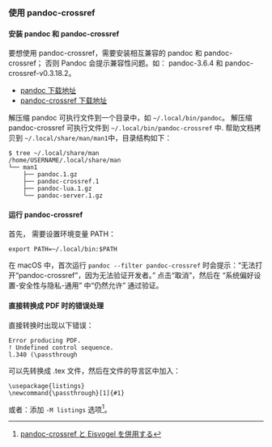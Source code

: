 ### 使用 pandoc-crossref

#### 安装 pandoc 和 pandoc-crossref

要想使用 pandoc-crossref，需要安装相互兼容的 pandoc 和 pandoc-crossref；
否则 Pandoc 会提示兼容性问题。如： pandoc-3.6.4 和 pandoc-crossref-v0.3.18.2。

- [pandoc 下载地址](https://github.com/jgm/pandoc/releases)
- [pandoc-crossref 下载地址](https://github.com/lierdakil/pandoc-crossref/releases)

解压缩 pandoc 可执行文件到一个目录中，如 `~/.local/bin/pandoc`。
解压缩 pandoc-crossref 可执行文件到 `~/.local/bin/pandoc-crossref` 中.
帮助文档拷贝到 `~/.local/share/man/man1`中，目录结构如下：

```
$ tree ~/.local/share/man
/home/USERNAME/.local/share/man
└── man1
    ├── pandoc.1.gz
    ├── pandoc-crossref.1
    ├── pandoc-lua.1.gz
    └── pandoc-server.1.gz

```

#### 运行 pandoc-crossref

首先， 需要设置环境变量 PATH：

`export PATH=~/.local/bin:$PATH`

在 macOS 中，首次运行 `pandoc --filter pandoc-crossref` 时会提示：“无法打开“pandoc-crossref”，因为无法验证开发者。” 
点击“取消”，然后在 “系统偏好设置-安全性与隐私-通用” 中“仍然允许” 通过验证。

#### 直接转换成 PDF 时的错误处理

直接转换时出现以下错误：

```
Error producing PDF.
! Undefined control sequence.
l.340 (\passthrough
```

可以先转换成 .tex 文件，然后在文件的导言区中加入：

```
\usepackage{listings}
\newcommand{\passthrough}[1]{#1}
```

或者：添加 `-M listings` 选项[^pandoc-crossref]。

[^pandoc-crossref]: [pandoc-crossref と Eisvogel を併用する](https://mickey-happygolucky.hatenablog.com/entry/2022/04/05/012146)
